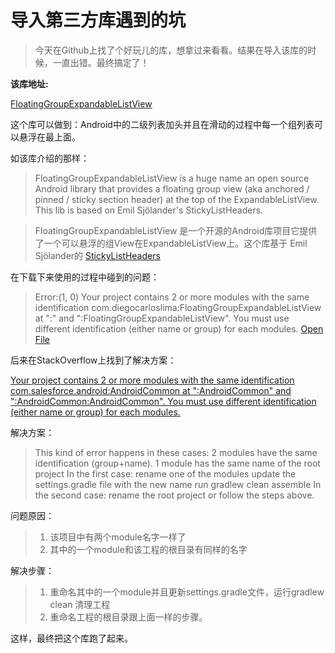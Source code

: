 # 导入第三方库遇到的坑

> 今天在Github上找了个好玩儿的库，想拿过来看看。结果在导入该库的时候，一直出错。最终搞定了！


**该库地址:**
	
[FloatingGroupExpandableListView](https://github.com/diegocarloslima/FloatingGroupExpandableListView)

这个库可以做到：Android中的二级列表加头并且在滑动的过程中每一个组列表可以悬浮在最上面。

如该库介绍的那样：

> FloatingGroupExpandableListView is a huge name an open source Android library that provides a floating group view (aka anchored / pinned / sticky section header) at the top of the ExpandableListView. This lib is based on Emil Sjölander's StickyListHeaders.

> FloatingGroupExpandableListView 是一个开源的Android库项目它提供了一个可以悬浮的组View在ExpandableListView上。这个库基于 Emil Sjölander的 [StickyListHeaders](https://github.com/diegocarloslima/FloatingGroupExpandableListView)


在下载下来使用的过程中碰到的问题：

> Error:(1, 0) Your project contains 2 or more modules with the same identification com.diegocarloslima:FloatingGroupExpandableListView
at ":" and ":FloatingGroupExpandableListView".
You must use different identification (either name or group) for each modules.
<a href="openFile:/Users/zhanggeng/Documents/FloatingGroupExpandableListView/FloatingGroupExpandableListView/build.gradle">Open File</a>

后来在StackOverflow上找到了解决方案：

[Your project contains 2 or more modules with the same identification com.salesforce.android:AndroidCommon at ":AndroidCommon" and ":AndroidCommon:AndroidCommon". You must use different identification (either name or group) for each modules.](http://stackoverflow.com/questions/33530050/upgrade-issue-in-gradle-build-tools-version-from-1-2-3-to-1-3-1)

解决方案：

> This kind of error happens in these cases:
>   2 modules have the same identification (group+name).
>   1 module has the same name of the root project
> In the first case:
>   rename one of the modules
> 	  update the settings.gradle file with the new name
>   run gradlew clean assemble
> In the second case:
> 		rename the root project or follow the steps above.


问题原因：

> 1. 该项目中有两个module名字一样了
> 2. 其中的一个module和该工程的根目录有同样的名字

解决步骤：

> 1. 重命名其中的一个module并且更新settings.gradle文件，运行gradlew clean 清理工程
> 2. 重命名工程的根目录跟上面一样的步骤。


这样，最终把这个库跑了起来。






